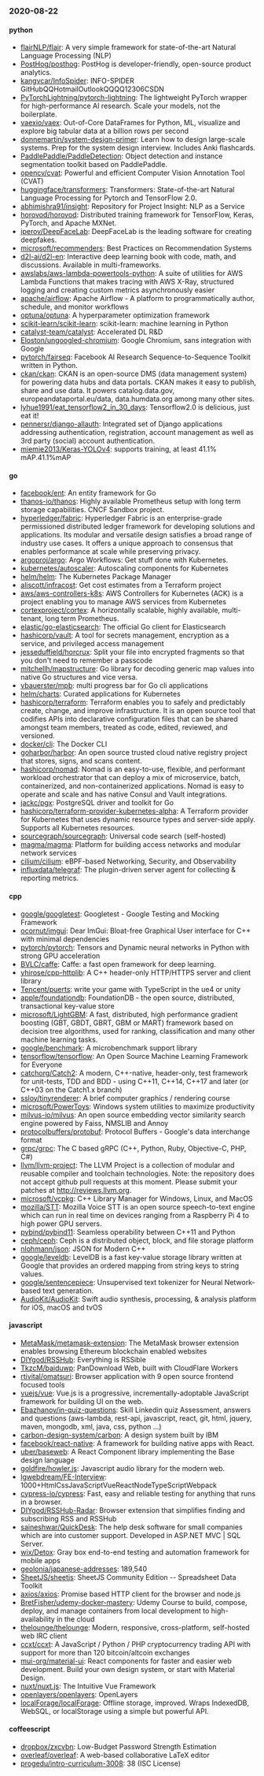 ### 2020-08-22

#### python
* [flairNLP/flair](https://github.com/flairNLP/flair): A very simple framework for state-of-the-art Natural Language Processing (NLP)
* [PostHog/posthog](https://github.com/PostHog/posthog):  PostHog is developer-friendly, open-source product analytics.
* [kangvcar/InfoSpider](https://github.com/kangvcar/InfoSpider): INFO-SPIDER GitHubQQHotmailOutlookQQQQ12306CSDN
* [PyTorchLightning/pytorch-lightning](https://github.com/PyTorchLightning/pytorch-lightning): The lightweight PyTorch wrapper for high-performance AI research. Scale your models, not the boilerplate.
* [vaexio/vaex](https://github.com/vaexio/vaex): Out-of-Core DataFrames for Python, ML, visualize and explore big tabular data at a billion rows per second 
* [donnemartin/system-design-primer](https://github.com/donnemartin/system-design-primer): Learn how to design large-scale systems. Prep for the system design interview. Includes Anki flashcards.
* [PaddlePaddle/PaddleDetection](https://github.com/PaddlePaddle/PaddleDetection): Object detection and instance segmentation toolkit based on PaddlePaddle.
* [opencv/cvat](https://github.com/opencv/cvat): Powerful and efficient Computer Vision Annotation Tool (CVAT)
* [huggingface/transformers](https://github.com/huggingface/transformers): Transformers: State-of-the-art Natural Language Processing for Pytorch and TensorFlow 2.0.
* [abhimishra91/insight](https://github.com/abhimishra91/insight): Repository for Project Insight: NLP as a Service
* [horovod/horovod](https://github.com/horovod/horovod): Distributed training framework for TensorFlow, Keras, PyTorch, and Apache MXNet.
* [iperov/DeepFaceLab](https://github.com/iperov/DeepFaceLab): DeepFaceLab is the leading software for creating deepfakes.
* [microsoft/recommenders](https://github.com/microsoft/recommenders): Best Practices on Recommendation Systems
* [d2l-ai/d2l-en](https://github.com/d2l-ai/d2l-en): Interactive deep learning book with code, math, and discussions. Available in multi-frameworks.
* [awslabs/aws-lambda-powertools-python](https://github.com/awslabs/aws-lambda-powertools-python): A suite of utilities for AWS Lambda Functions that makes tracing with AWS X-Ray, structured logging and creating custom metrics asynchronously easier
* [apache/airflow](https://github.com/apache/airflow): Apache Airflow - A platform to programmatically author, schedule, and monitor workflows
* [optuna/optuna](https://github.com/optuna/optuna): A hyperparameter optimization framework
* [scikit-learn/scikit-learn](https://github.com/scikit-learn/scikit-learn): scikit-learn: machine learning in Python
* [catalyst-team/catalyst](https://github.com/catalyst-team/catalyst): Accelerated DL R&D
* [Eloston/ungoogled-chromium](https://github.com/Eloston/ungoogled-chromium): Google Chromium, sans integration with Google
* [pytorch/fairseq](https://github.com/pytorch/fairseq): Facebook AI Research Sequence-to-Sequence Toolkit written in Python.
* [ckan/ckan](https://github.com/ckan/ckan): CKAN is an open-source DMS (data management system) for powering data hubs and data portals. CKAN makes it easy to publish, share and use data. It powers catalog.data.gov, europeandataportal.eu/data, data.humdata.org among many other sites.
* [lyhue1991/eat_tensorflow2_in_30_days](https://github.com/lyhue1991/eat_tensorflow2_in_30_days): Tensorflow2.0  is delicious, just eat it! 
* [pennersr/django-allauth](https://github.com/pennersr/django-allauth): Integrated set of Django applications addressing authentication, registration, account management as well as 3rd party (social) account authentication.
* [miemie2013/Keras-YOLOv4](https://github.com/miemie2013/Keras-YOLOv4): supports training, at least 41.1% mAP.41.1%mAP

#### go
* [facebook/ent](https://github.com/facebook/ent): An entity framework for Go
* [thanos-io/thanos](https://github.com/thanos-io/thanos): Highly available Prometheus setup with long term storage capabilities. CNCF Sandbox project.
* [hyperledger/fabric](https://github.com/hyperledger/fabric): Hyperledger Fabric is an enterprise-grade permissioned distributed ledger framework for developing solutions and applications. Its modular and versatile design satisfies a broad range of industry use cases. It offers a unique approach to consensus that enables performance at scale while preserving privacy.
* [argoproj/argo](https://github.com/argoproj/argo): Argo Workflows: Get stuff done with Kubernetes.
* [kubernetes/autoscaler](https://github.com/kubernetes/autoscaler): Autoscaling components for Kubernetes
* [helm/helm](https://github.com/helm/helm): The Kubernetes Package Manager
* [aliscott/infracost](https://github.com/aliscott/infracost): Get cost estimates from a Terraform project
* [aws/aws-controllers-k8s](https://github.com/aws/aws-controllers-k8s): AWS Controllers for Kubernetes (ACK) is a project enabling you to manage AWS services from Kubernetes
* [cortexproject/cortex](https://github.com/cortexproject/cortex): A horizontally scalable, highly available, multi-tenant, long term Prometheus.
* [elastic/go-elasticsearch](https://github.com/elastic/go-elasticsearch): The official Go client for Elasticsearch
* [hashicorp/vault](https://github.com/hashicorp/vault): A tool for secrets management, encryption as a service, and privileged access management
* [jesseduffield/horcrux](https://github.com/jesseduffield/horcrux): Split your file into encrypted fragments so that you don't need to remember a passcode
* [mitchellh/mapstructure](https://github.com/mitchellh/mapstructure): Go library for decoding generic map values into native Go structures and vice versa.
* [vbauerster/mpb](https://github.com/vbauerster/mpb): multi progress bar for Go cli applications
* [helm/charts](https://github.com/helm/charts): Curated applications for Kubernetes
* [hashicorp/terraform](https://github.com/hashicorp/terraform): Terraform enables you to safely and predictably create, change, and improve infrastructure. It is an open source tool that codifies APIs into declarative configuration files that can be shared amongst team members, treated as code, edited, reviewed, and versioned.
* [docker/cli](https://github.com/docker/cli): The Docker CLI
* [goharbor/harbor](https://github.com/goharbor/harbor): An open source trusted cloud native registry project that stores, signs, and scans content.
* [hashicorp/nomad](https://github.com/hashicorp/nomad): Nomad is an easy-to-use, flexible, and performant workload orchestrator that can deploy a mix of microservice, batch, containerized, and non-containerized applications. Nomad is easy to operate and scale and has native Consul and Vault integrations.
* [jackc/pgx](https://github.com/jackc/pgx): PostgreSQL driver and toolkit for Go
* [hashicorp/terraform-provider-kubernetes-alpha](https://github.com/hashicorp/terraform-provider-kubernetes-alpha): A Terraform provider for Kubernetes that uses dynamic resource types and server-side apply. Supports all Kubernetes resources.
* [sourcegraph/sourcegraph](https://github.com/sourcegraph/sourcegraph): Universal code search (self-hosted)
* [magma/magma](https://github.com/magma/magma): Platform for building access networks and modular network services
* [cilium/cilium](https://github.com/cilium/cilium): eBPF-based Networking, Security, and Observability
* [influxdata/telegraf](https://github.com/influxdata/telegraf): The plugin-driven server agent for collecting & reporting metrics.

#### cpp
* [google/googletest](https://github.com/google/googletest): Googletest - Google Testing and Mocking Framework
* [ocornut/imgui](https://github.com/ocornut/imgui): Dear ImGui: Bloat-free Graphical User interface for C++ with minimal dependencies
* [pytorch/pytorch](https://github.com/pytorch/pytorch): Tensors and Dynamic neural networks in Python with strong GPU acceleration
* [BVLC/caffe](https://github.com/BVLC/caffe): Caffe: a fast open framework for deep learning.
* [yhirose/cpp-httplib](https://github.com/yhirose/cpp-httplib): A C++ header-only HTTP/HTTPS server and client library
* [Tencent/puerts](https://github.com/Tencent/puerts): write your game with TypeScript in the ue4 or unity
* [apple/foundationdb](https://github.com/apple/foundationdb): FoundationDB - the open source, distributed, transactional key-value store
* [microsoft/LightGBM](https://github.com/microsoft/LightGBM): A fast, distributed, high performance gradient boosting (GBT, GBDT, GBRT, GBM or MART) framework based on decision tree algorithms, used for ranking, classification and many other machine learning tasks.
* [google/benchmark](https://github.com/google/benchmark): A microbenchmark support library
* [tensorflow/tensorflow](https://github.com/tensorflow/tensorflow): An Open Source Machine Learning Framework for Everyone
* [catchorg/Catch2](https://github.com/catchorg/Catch2): A modern, C++-native, header-only, test framework for unit-tests, TDD and BDD - using C++11, C++14, C++17 and later (or C++03 on the Catch1.x branch)
* [ssloy/tinyrenderer](https://github.com/ssloy/tinyrenderer): A brief computer graphics / rendering course
* [microsoft/PowerToys](https://github.com/microsoft/PowerToys): Windows system utilities to maximize productivity
* [milvus-io/milvus](https://github.com/milvus-io/milvus): An open source embedding vector similarity search engine powered by Faiss, NMSLIB and Annoy
* [protocolbuffers/protobuf](https://github.com/protocolbuffers/protobuf): Protocol Buffers - Google's data interchange format
* [grpc/grpc](https://github.com/grpc/grpc): The C based gRPC (C++, Python, Ruby, Objective-C, PHP, C#)
* [llvm/llvm-project](https://github.com/llvm/llvm-project): The LLVM Project is a collection of modular and reusable compiler and toolchain technologies. Note: the repository does not accept github pull requests at this moment. Please submit your patches at http://reviews.llvm.org.
* [microsoft/vcpkg](https://github.com/microsoft/vcpkg): C++ Library Manager for Windows, Linux, and MacOS
* [mozilla/STT](https://github.com/mozilla/STT): Mozilla Voice STT is an open source speech-to-text engine which can run in real time on devices ranging from a Raspberry Pi 4 to high power GPU servers.
* [pybind/pybind11](https://github.com/pybind/pybind11): Seamless operability between C++11 and Python
* [ceph/ceph](https://github.com/ceph/ceph): Ceph is a distributed object, block, and file storage platform
* [nlohmann/json](https://github.com/nlohmann/json): JSON for Modern C++
* [google/leveldb](https://github.com/google/leveldb): LevelDB is a fast key-value storage library written at Google that provides an ordered mapping from string keys to string values.
* [google/sentencepiece](https://github.com/google/sentencepiece): Unsupervised text tokenizer for Neural Network-based text generation.
* [AudioKit/AudioKit](https://github.com/AudioKit/AudioKit): Swift audio synthesis, processing, & analysis platform for iOS, macOS and tvOS

#### javascript
* [MetaMask/metamask-extension](https://github.com/MetaMask/metamask-extension):   The MetaMask browser extension enables browsing Ethereum blockchain enabled websites
* [DIYgod/RSSHub](https://github.com/DIYgod/RSSHub):  Everything is RSSible
* [TkzcM/baiduwp](https://github.com/TkzcM/baiduwp): PanDownload Web, built with CloudFlare Workers
* [rtivital/omatsuri](https://github.com/rtivital/omatsuri): Browser application with 9 open source frontend focused tools
* [vuejs/vue](https://github.com/vuejs/vue):  Vue.js is a progressive, incrementally-adoptable JavaScript framework for building UI on the web.
* [Ebazhanov/in-quiz-questions](https://github.com/Ebazhanov/in-quiz-questions): Skill Linkedin quiz Assessment, answers and questions (aws-lambda, rest-api, javascript, react, git, html, jquery, maven, mongodb, xml, java, css, python ...)   
* [carbon-design-system/carbon](https://github.com/carbon-design-system/carbon): A design system built by IBM
* [facebook/react-native](https://github.com/facebook/react-native): A framework for building native apps with React.
* [uber/baseweb](https://github.com/uber/baseweb): A React Component library implementing the Base design language
* [goldfire/howler.js](https://github.com/goldfire/howler.js): Javascript audio library for the modern web.
* [lgwebdream/FE-Interview](https://github.com/lgwebdream/FE-Interview): 1000+HtmlCssJavaScriptVueReactNodeTypeScriptWebpack
* [cypress-io/cypress](https://github.com/cypress-io/cypress): Fast, easy and reliable testing for anything that runs in a browser.
* [DIYgod/RSSHub-Radar](https://github.com/DIYgod/RSSHub-Radar):  Browser extension that simplifies finding and subscribing RSS and RSSHub
* [saineshwar/QuickDesk](https://github.com/saineshwar/QuickDesk): The help desk software for small companies which are into customer support. Developed in ASP.NET MVC | SQL Server.
* [wix/Detox](https://github.com/wix/Detox): Gray box end-to-end testing and automation framework for mobile apps
* [geolonia/japanese-addresses](https://github.com/geolonia/japanese-addresses): 189,540
* [SheetJS/sheetjs](https://github.com/SheetJS/sheetjs):  SheetJS Community Edition -- Spreadsheet Data Toolkit
* [axios/axios](https://github.com/axios/axios): Promise based HTTP client for the browser and node.js
* [BretFisher/udemy-docker-mastery](https://github.com/BretFisher/udemy-docker-mastery): Udemy Course to build, compose, deploy, and manage containers from local development to high-availability in the cloud
* [thelounge/thelounge](https://github.com/thelounge/thelounge):  Modern, responsive, cross-platform, self-hosted web IRC client
* [ccxt/ccxt](https://github.com/ccxt/ccxt): A JavaScript / Python / PHP cryptocurrency trading API with support for more than 120 bitcoin/altcoin exchanges
* [mui-org/material-ui](https://github.com/mui-org/material-ui): React components for faster and easier web development. Build your own design system, or start with Material Design.
* [nuxt/nuxt.js](https://github.com/nuxt/nuxt.js): The Intuitive Vue Framework
* [openlayers/openlayers](https://github.com/openlayers/openlayers): OpenLayers
* [localForage/localForage](https://github.com/localForage/localForage):  Offline storage, improved. Wraps IndexedDB, WebSQL, or localStorage using a simple but powerful API.

#### coffeescript
* [dropbox/zxcvbn](https://github.com/dropbox/zxcvbn): Low-Budget Password Strength Estimation
* [overleaf/overleaf](https://github.com/overleaf/overleaf): A web-based collaborative LaTeX editor
* [progedu/intro-curriculum-3008](https://github.com/progedu/intro-curriculum-3008): 38 (ISC License)
